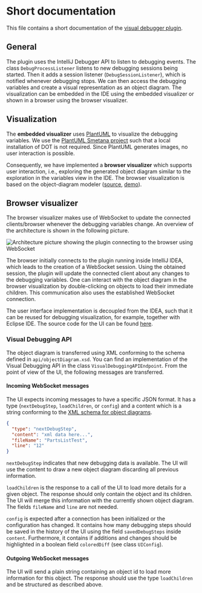 # Short documentation

This file contains a short documentation of
the [visual debugger plugin](https://plugins.jetbrains.com/plugin/16851-visual-debugger).

## General

The plugin uses the IntelliJ Debugger API to listen to debugging events. The class `DebugProcessListener` listens to new
debugging sessions being started. Then it adds a session listener (`DebugSessionListener`), which is notified whenever
debugging stops. We can then access the debugging variables and create a visual representation as an object diagram. The
visualization can be embedded in the IDE using the embedded visualizer or shown in a browser using the browser
visualizer.

## Visualization

The **embedded visualizer** uses [PlantUML](https://plantuml.com/) to visualize the debugging variables. We use
the [PlantUML Smetana project](https://plantuml.com/smetana02) such that a local installation of DOT is not required.
Since PlantUML generates images, no user interaction is possible.

Consequently, we have implemented a **browser visualizer** which supports user interaction, i.e., exploring the generated object diagram similar to the exploration in the variables view in the IDE.
The browser visualization is based on the object-diagram modeler ([source](https://github.com/timKraeuter/object-diagram-modeler), [demo](https://timkraeuter.com/object-diagram-modeler/)).

## Browser visualizer

The browser visualizer makes use of WebSocket to update the connected clients/browser whenever the debugging variables
change. An overview of the architecture is shown in the following picture.

![Architecture picture showing the plugin connecting to the browser using WebSocket](./pictures/VD-architecture.svg)

The browser initially connects to the plugin running inside IntelliJ IDEA, which leads to the creation of a WebSocket
session. Using the obtained session, the plugin will update the connected client about any changes to the debugging
variables. One can interact with the object diagram in the browser visualization by double-clicking on objects to load
their immediate children. This communication also uses the established WebSocket connection.

The user interface implementation is decoupled from the IDEA, such that it can be reused for debugging visualization,
for example, together with Eclipse IDE. The source code for the UI can be found [here](https://github.com/timKraeuter/object-diagram-modeler/tree/master/debugger).

### Visual Debugging API

The object diagram is transferred using XML conforming to the schema defined in `api/objectDiagram.xsd`.
You can find an implementation of the Visual Debugging API in the class `VisualDebuggingAPIEndpoint`.
From the point of view of the UI, the following messages are transferred.

#### Incoming WebSocket messages

The UI expects incoming messages to have a specific JSON format. It has a type (`nextDebugStep`, `loadChildren`, or `config`) and a
content which is a string conforming to the [XML schema for object diagrams](./api/objectDiagram.xsd).

```json
{
  "type": "nextDebugStep",
  "content": "xml data here...",
  "fileName": "PartsListTest",
  "line": "12"
}
```

`nextDebugStep` indicates that new debugging data is available. The UI will use the content to draw a new object diagram
discarding all previous information.

`loadChildren` is the response to a call of the UI to load more details for a given object. The response should only
contain the object and its children. The UI will merge this information with the currently shown object diagram.
The fields `fileName` and `line` are not needed.

`config` is expected after a connection has been initialized or the configuration has changed.
It contains how many debugging steps should be saved in the history of the UI using the field `savedDebugSteps` inside `content`.
Furthermore, it contains if additions and changes should be highlighted in a boolean field `coloredDiff` (see class `UIConfig`).

#### Outgoing WebSocket messages

The UI will send a plain string containing an object id to load more information for this object. The response should
use the type `loadChildren` and be structured as described above.
